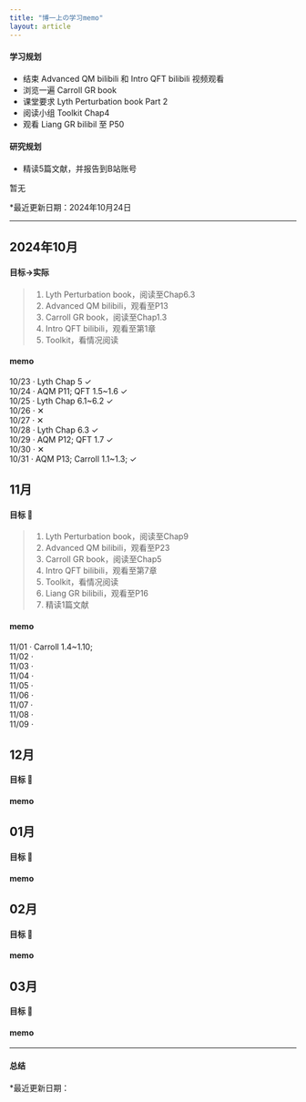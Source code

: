 ```yaml
---
title: "博一上の学习memo"
layout: article
---
```




#### 学习规划
- 结束 Advanced QM bilibili 和 Intro QFT bilibili 视频观看
- 浏览一遍 Carroll GR book
- 课堂要求 Lyth Perturbation book Part 2
- 阅读小组 Toolkit Chap4
- 观看 Liang GR bilibil 至 P50

#### 研究规划
- 精读5篇文献，并报告到B站账号

暂无

*最近更新日期：2024年10月24日

---

## 2024年10月

#### 目标->实际
> 1. Lyth Perturbation book，阅读至Chap6.3
> 2. Advanced QM bilibili，观看至P13
> 3. Carroll GR book，阅读至Chap1.3
> 4. Intro QFT bilibili，观看至第1章
> 5. Toolkit，看情况阅读

#### memo
10/23 · Lyth Chap 5 &#10003;
<br>10/24 · AQM P11; QFT 1.5~1.6 &#10003;
<br>10/25 · Lyth Chap 6.1~6.2 &#10003;
<br>10/26 · &#10005;
<br>10/27 · &#10005; 
<br>10/28 · Lyth Chap 6.3 &#10003;
<br>10/29 · AQM P12; QFT 1.7 &#10003;
<br>10/30 · &#10005;
<br>10/31 · AQM P13; Carroll 1.1~1.3;  &#10003;

## 11月

#### 目标 🎯

> 1. Lyth Perturbation book，阅读至Chap9
> 2. Advanced QM bilibili，观看至P23
> 3. Carroll GR book，阅读至Chap5
> 4. Intro QFT bilibili，观看至第7章
> 5. Toolkit，看情况阅读
> 6. Liang GR bilibili，观看至P16
> 7. 精读1篇文献

#### memo

11/01 · Carroll 1.4~1.10; 
<br>11/02 · 
<br>11/03 · 
<br>11/04 · 
<br>11/05 · 
<br>11/06 · 
<br>11/07 · 
<br>11/08 · 
<br>11/09 · 

## 12月
#### 目标 🎯
#### memo

## 01月
#### 目标 🎯
#### memo

## 02月
#### 目标 🎯
#### memo

## 03月
#### 目标 🎯
#### memo


---

#### 总结


*最近更新日期：